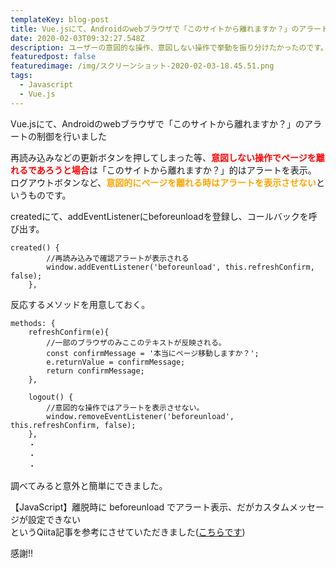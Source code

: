 ```yaml
---
templateKey: blog-post
title: Vue.jsにて、Androidのwebブラウザで「このサイトから離れますか？」のアラートの制御を行いました
date: 2020-02-03T09:32:27.548Z
description: ユーザーの意図的な操作、意図しない操作で挙動を振り分けたかったのです。
featuredpost: false
featuredimage: /img/スクリーンショット-2020-02-03-18.45.51.png
tags:
  - Javascript
  - Vue.js
---
```

Vue.jsにて、Androidのwebブラウザで「このサイトから離れますか？」のアラートの制御を行いました<br>

再読み込みなどの更新ボタンを押してしまった等、<b style="color:red;">意図しない操作でページを離れるであろうと場合</b>は「このサイトから離れますか？」的はアラートを表示。<br>
ログアウトボタンなど、<b  style="color:orange;">意図的にページを離れる時はアラートを表示させない</b>というものです。<br>


createdにて、addEventListenerにbeforeunloadを登録し、コールバックを呼び出す。
```
created() {
        //再読み込みで確認アラートが表示される
        window.addEventListener('beforeunload', this.refreshConfirm, false);
    },
```

反応するメソッドを用意しておく。

```
methods: {
    refreshConfirm(e){
        //一部のブラウザのみここのテキストが反映される。
        const confirmMessage = '本当にページ移動しますか？';
        e.returnValue = confirmMessage;
        return confirmMessage;
    },

    logout() {
        //意図的な操作ではアラートを表示させない。
        window.removeEventListener('beforeunload', this.refreshConfirm, false);
    },
    ・
    ・
    ・
```

調べてみると意外と簡単にできました。<br>

【JavaScript】離脱時に beforeunload でアラート表示、だがカスタムメッセージが設定できない<br>
というQiita記事を参考にさせていただきました([こちらです](https://qiita.com/naoki_koreeda/items/bf0f512dbd91b450c671))<br>

感謝!!

